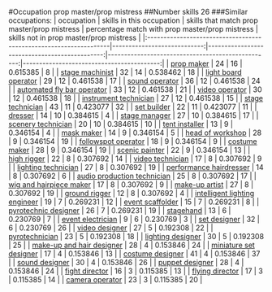 #Occupation prop master/prop mistress
##Number skills 26
###Similar occupations:
| occupation                                                        |   skills in this occupation |   skills that match prop master/prop mistress |   percentage match with prop master/prop mistress |   skills not in prop master/prop mistress |
|:------------------------------------------------------------------|----------------------------:|----------------------------------------------:|--------------------------------------------------:|------------------------------------------:|
| [prop maker](prop_maker.md)                                       |                          24 |                                            16 |                                          0.615385 |                                         8 |
| [stage machinist](stage_machinist.md)                             |                          32 |                                            14 |                                          0.538462 |                                        18 |
| [light board operator](light_board_operator.md)                   |                          29 |                                            12 |                                          0.461538 |                                        17 |
| [sound operator](sound_operator.md)                               |                          36 |                                            12 |                                          0.461538 |                                        24 |
| [automated fly bar operator](automated_fly_bar_operator.md)       |                          33 |                                            12 |                                          0.461538 |                                        21 |
| [video operator](video_operator.md)                               |                          30 |                                            12 |                                          0.461538 |                                        18 |
| [instrument technician](instrument_technician.md)                 |                          27 |                                            12 |                                          0.461538 |                                        15 |
| [stage technician](stage_technician.md)                           |                          43 |                                            11 |                                          0.423077 |                                        32 |
| [set builder](set_builder.md)                                     |                          22 |                                            11 |                                          0.423077 |                                        11 |
| [dresser](dresser.md)                                             |                          14 |                                            10 |                                          0.384615 |                                         4 |
| [stage manager](stage_manager.md)                                 |                          27 |                                            10 |                                          0.384615 |                                        17 |
| [scenery technician](scenery_technician.md)                       |                          20 |                                            10 |                                          0.384615 |                                        10 |
| [tent installer](tent_installer.md)                               |                          13 |                                             9 |                                          0.346154 |                                         4 |
| [mask maker](mask_maker.md)                                       |                          14 |                                             9 |                                          0.346154 |                                         5 |
| [head of workshop](head_of_workshop.md)                           |                          28 |                                             9 |                                          0.346154 |                                        19 |
| [followspot operator](followspot_operator.md)                     |                          18 |                                             9 |                                          0.346154 |                                         9 |
| [costume maker](costume_maker.md)                                 |                          28 |                                             9 |                                          0.346154 |                                        19 |
| [scenic painter](scenic_painter.md)                               |                          22 |                                             9 |                                          0.346154 |                                        13 |
| [high rigger](high_rigger.md)                                     |                          22 |                                             8 |                                          0.307692 |                                        14 |
| [video technician](video_technician.md)                           |                          17 |                                             8 |                                          0.307692 |                                         9 |
| [lighting technician](lighting_technician.md)                     |                          27 |                                             8 |                                          0.307692 |                                        19 |
| [performance hairdresser](performance_hairdresser.md)             |                          14 |                                             8 |                                          0.307692 |                                         6 |
| [audio production technician](audio_production_technician.md)     |                          25 |                                             8 |                                          0.307692 |                                        17 |
| [wig and hairpiece maker](wig_and_hairpiece_maker.md)             |                          17 |                                             8 |                                          0.307692 |                                         9 |
| [make-up artist](make-up_artist.md)                               |                          27 |                                             8 |                                          0.307692 |                                        19 |
| [ground rigger](ground_rigger.md)                                 |                          12 |                                             8 |                                          0.307692 |                                         4 |
| [intelligent lighting engineer](intelligent_lighting_engineer.md) |                          19 |                                             7 |                                          0.269231 |                                        12 |
| [event scaffolder](event_scaffolder.md)                           |                          15 |                                             7 |                                          0.269231 |                                         8 |
| [pyrotechnic designer](pyrotechnic_designer.md)                   |                          26 |                                             7 |                                          0.269231 |                                        19 |
| [stagehand](stagehand.md)                                         |                          13 |                                             6 |                                          0.230769 |                                         7 |
| [event electrician](event_electrician.md)                         |                           9 |                                             6 |                                          0.230769 |                                         3 |
| [set designer](set_designer.md)                                   |                          32 |                                             6 |                                          0.230769 |                                        26 |
| [video designer](video_designer.md)                               |                          27 |                                             5 |                                          0.192308 |                                        22 |
| [pyrotechnician](pyrotechnician.md)                               |                          23 |                                             5 |                                          0.192308 |                                        18 |
| [lighting designer](lighting_designer.md)                         |                          30 |                                             5 |                                          0.192308 |                                        25 |
| [make-up and hair designer](make-up_and_hair_designer.md)         |                          28 |                                             4 |                                          0.153846 |                                        24 |
| [miniature set designer](miniature_set_designer.md)               |                          17 |                                             4 |                                          0.153846 |                                        13 |
| [costume designer](costume_designer.md)                           |                          41 |                                             4 |                                          0.153846 |                                        37 |
| [sound designer](sound_designer.md)                               |                          30 |                                             4 |                                          0.153846 |                                        26 |
| [puppet designer](puppet_designer.md)                             |                          28 |                                             4 |                                          0.153846 |                                        24 |
| [fight director](fight_director.md)                               |                          16 |                                             3 |                                          0.115385 |                                        13 |
| [flying director](flying_director.md)                             |                          17 |                                             3 |                                          0.115385 |                                        14 |
| [camera operator](camera_operator.md)                             |                          23 |                                             3 |                                          0.115385 |                                        20 |
